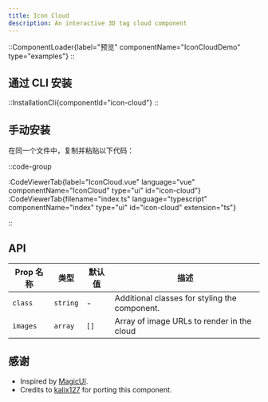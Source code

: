 ```yaml
---
title: Icon Cloud
description: An interactive 3D tag cloud component
---
```


::ComponentLoader{label="预览" componentName="IconCloudDemo" type="examples"}
::

## 通过 CLI 安装

::InstallationCli{componentId="icon-cloud"}
::

## 手动安装

在同一个文件中，复制并粘贴以下代码： 

::code-group

:CodeViewerTab{label="IconCloud.vue" language="vue" componentName="IconCloud" type="ui" id="icon-cloud"}
:CodeViewerTab{filename="index.ts" language="typescript" componentName="index" type="ui" id="icon-cloud" extension="ts"}

::

## API

| Prop 名称 | 类型     | 默认值 | 描述                                          |
| --------- | -------- | ------ | --------------------------------------------- |
| `class`   | `string` | -      | Additional classes for styling the component. |
| `images`  | `array`  | `[]`   | Array of image URLs to render in the cloud    |

## 感谢

- Inspired by [MagicUI](https://magicui.design/docs/components/icon-cloud).
- Credits to [kalix127](https://github.com/kalix127) for porting this component.
